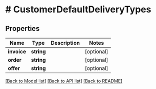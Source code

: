 # # CustomerDefaultDeliveryTypes

## Properties

Name | Type | Description | Notes
------------ | ------------- | ------------- | -------------
**invoice** | **string** |  | [optional]
**order** | **string** |  | [optional]
**offer** | **string** |  | [optional]

[[Back to Model list]](../../README.md#models) [[Back to API list]](../../README.md#endpoints) [[Back to README]](../../README.md)
